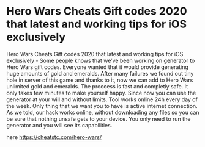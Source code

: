 # Hero Wars Cheats Gift codes 2020 that latest and working tips for iOS exclusively

Hero Wars Cheats Gift codes 2020 that latest and working tips for iOS exclusively - Some people knows that we’ve been working on generator to Hero Wars gift codes. Everyone wanted that it would provide generating huge amounts of gold and emeralds. After many failures we found out tiny hole in server of this game and thanks to it, now we can add to Hero Wars unlimited gold and emeralds. The proccess is fast and completly safe. It only takes few minutes to make yourself happy. Since now you can use the generator at your will and without limits. Tool works online 24h every day of the week. Only thing that we want you to have is active internet connection. As we told, our hack works online, without downloading any files so you can be sure that nothing unsafe gets to your device. You only need to run the generator and you will see its capabilities.

here https://cheatstc.com/hero-wars/

